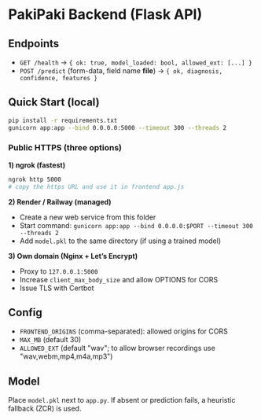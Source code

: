 # PakiPaki Backend (Flask API)

## Endpoints
- `GET /health` → `{ ok: true, model_loaded: bool, allowed_ext: [...] }`
- `POST /predict` (form-data, field name **file**) → `{ ok, diagnosis, confidence, features }`

## Quick Start (local)
```bash
pip install -r requirements.txt
gunicorn app:app --bind 0.0.0.0:5000 --timeout 300 --threads 2
```

### Public HTTPS (three options)

**1) ngrok (fastest)**
```bash
ngrok http 5000
# copy the https URL and use it in frontend app.js
```

**2) Render / Railway (managed)**
- Create a new web service from this folder
- Start command: `gunicorn app:app --bind 0.0.0.0:$PORT --timeout 300 --threads 2`
- Add `model.pkl` to the same directory (if using a trained model)

**3) Own domain (Nginx + Let’s Encrypt)**
- Proxy to `127.0.0.1:5000`
- Increase `client_max_body_size` and allow OPTIONS for CORS
- Issue TLS with Certbot

## Config
- `FRONTEND_ORIGINS` (comma-separated): allowed origins for CORS
- `MAX_MB` (default 30)
- `ALLOWED_EXT` (default "wav"; to allow browser recordings use "wav,webm,mp4,m4a,mp3")

## Model
Place `model.pkl` next to `app.py`. If absent or prediction fails, a heuristic fallback (ZCR) is used.

